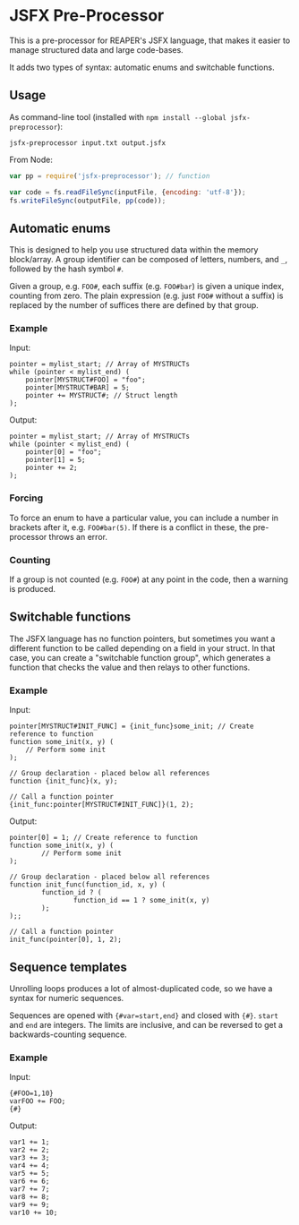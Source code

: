 # JSFX Pre-Processor

This is a pre-processor for REAPER's JSFX language, that makes it easier to manage structured data and large code-bases.

It adds two types of syntax: automatic enums and switchable functions.

## Usage

As command-line tool (installed with `npm install --global jsfx-preprocessor`):

```
jsfx-preprocessor input.txt output.jsfx
```

From Node:

```javascript
var pp = require('jsfx-preprocessor'); // function

var code = fs.readFileSync(inputFile, {encoding: 'utf-8'});
fs.writeFileSync(outputFile, pp(code));
```

## Automatic enums

This is designed to help you use structured data within the memory block/array.  A group identifier can be composed of letters, numbers, and `_`, followed by the hash symbol `#`.

Given a group, e.g. `FOO#`, each suffix (e.g. `FOO#bar`) is given a unique index, counting from zero.  The plain expression (e.g. just `FOO#` without a suffix) is replaced by the number of suffices there are defined by that group.

### Example

Input:

```
pointer = mylist_start; // Array of MYSTRUCTs
while (pointer < mylist_end) (
	pointer[MYSTRUCT#FOO] = "foo";
	pointer[MYSTRUCT#BAR] = 5;
	pointer += MYSTRUCT#; // Struct length
);
```

Output:

```
pointer = mylist_start; // Array of MYSTRUCTs
while (pointer < mylist_end) (
	pointer[0] = "foo";
	pointer[1] = 5;
	pointer += 2;
);
```

### Forcing

To force an enum to have a particular value, you can include a number in brackets after it, e.g. `FOO#bar(5)`.  If there is a conflict in these, the pre-processor throws an error.

### Counting

If a group is not counted (e.g. `FOO#`) at any point in the code, then a warning is produced.

## Switchable functions

The JSFX language has no function pointers, but sometimes you want a different function to be called depending on a field in your struct.  In that case, you can create a "switchable function group", which generates a function that checks the value and then relays to other functions.

### Example

Input:

```
pointer[MYSTRUCT#INIT_FUNC] = {init_func}some_init; // Create reference to function
function some_init(x, y) (
	// Perform some init
);

// Group declaration - placed below all references
function {init_func}(x, y);

// Call a function pointer
{init_func:pointer[MYSTRUCT#INIT_FUNC]}(1, 2);
```

Output:

```
pointer[0] = 1; // Create reference to function
function some_init(x, y) (
        // Perform some init
);

// Group declaration - placed below all references
function init_func(function_id, x, y) (
        function_id ? (
                function_id == 1 ? some_init(x, y)
        );
);;

// Call a function pointer
init_func(pointer[0], 1, 2);
```

## Sequence templates

Unrolling loops produces a lot of almost-duplicated code, so we have a syntax for numeric sequences.

Sequences are opened with `{#var=start,end}` and closed with `{#}`.  `start` and `end` are integers.  The limits are inclusive, and can be reversed to get a backwards-counting sequence.

### Example

Input:

```
{#FOO=1,10}
varFOO += FOO;
{#}
```

Output:

```
var1 += 1;
var2 += 2;
var3 += 3;
var4 += 4;
var5 += 5;
var6 += 6;
var7 += 7;
var8 += 8;
var9 += 9;
var10 += 10;
```
